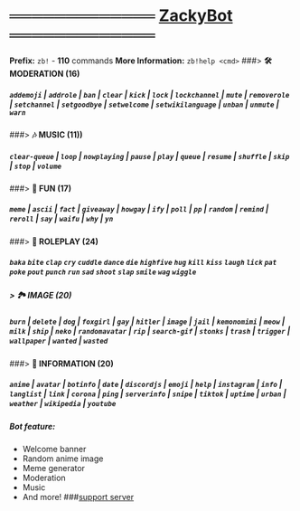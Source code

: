 # 

# ═════════════ [ZackyBot](https://discord.com/oauth2/authorize?client_id=738227434679304243&scope=bot&permissions=8) ═════════════

**Prefix:** `zb!` - **110** commands
**More Information:** `zb!help <cmd>`
###>  **🛠️ MODERATION (16)**
##### `addemoji` | `addrole` | `ban` | `clear` | `kick` | `lock` | `lockchannel` | `mute` | `removerole` | `setchannel` | `setgoodbye` | `setwelcome` | `setwikilanguage` | `unban` | `unmute` | `warn`
###> **🎶 MUSIC (11))**
##### `clear-queue` | `loop` | `nowplaying` | `pause` | `play` | `queue` | `resume` | `shuffle` | `skip` | `stop` | `volume`
###> **🎈 FUN (17)**
##### `meme` | `ascii` | `fact` | `giveaway` | `howgay` | `ify` | `poll` | `pp` | `random` | `remind` | `reroll` | `say` | `waifu` | `why` | `yn`
###> **🎎 ROLEPLAY (24)**
##### `baka` `bite` `clap` `cry` `cuddle` `dance` `die` `highfive` `hug` `kill` `kiss` `laugh` `lick` `pat` `poke` `pout` `punch` `run` `sad` `shoot` `slap` `smile` `wag` `wiggle`
##### > **🏞️ IMAGE (20)**
##### `burn` | `delete` | `dog` | `foxgirl` | `gay` | `hitler` | `image` | `jail` | `kemonomimi` | `meow` | `milk` | `ship` | `neko` | `randomavatar` | `rip` | `search-gif` | `stonks` | `trash` | `trigger` | `wallpaper` | `wanted` | `wasted`
###> **📜 INFORMATION (20)**
##### `anime` | `avatar` | `botinfo` | `date` | `discordjs` | `emoji` | `help` | `instagram` | `info` | `langlist` | `link` | `corona` | `ping` | `serverinfo` | `snipe` | `tiktok` | `uptime` | `urban` | `weather` | `wikipedia` | `youtube`
##### **Bot feature:**
- Welcome banner
- Random anime image
- Meme generator
- Moderation
- Music 
- And more!
###[support server](https://discord.gg/ZDRc4cCDDn) 
</a>

